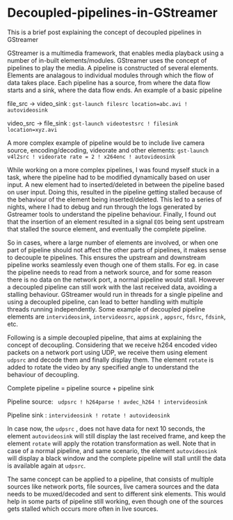 # Decoupled-pipelines-in-GStreamer
This is a brief post explaining the concept of decoupled pipelines in GStreamer


GStreamer is a multimedia framework, that enables media playback using a number of in-built elements/modules. GStreamer uses the concept
of pipelines to play the media. A pipeline is constructed of several elements. Elements are analagous to individual modules through which
the flow of data takes place. Each pipeline has a source, from where the data flow starts and a sink, where the data flow ends. An
example of a basic pipeline

file_src -> video_sink : `gst-launch filesrc location=abc.avi ! autovideosink `

video_src -> file_sink  : `gst-launch videotestsrc ! filesink location=xyz.avi `

A more complex example of pipeline would be to include live camera source, encoding/decoding, videorate and other elements:
`gst-launch v4l2src ! videorate rate = 2 ! x264enc ! autovideosink `

While working on a more complex pipelines, I was found myself stuck in a  task, where the pipeline had to be modified dynamically based 
on user input. A new element had to inserted/deleted in between the pipeline based on user input. Doing this, resulted in the pipeline 
getting stalled because of the behaviour of the element being inserted/deleted.  This led to a series of nights, where I had to debug and
run through the logs generated by Gstreamer tools to understand the pipeline behaviour. Finally, I found out that the insertion of an element
resulted in a signal `EOS` being sent upstream that stalled the source element, and eventually the complete pipeline. 

So in cases, where a large number of elements are involved, or when one part of pipeline should not affect the other parts of pipelines, it 
makes sense to decouple te pipelines. This ensures the upstream and downstream pipeline works seamlessly even though one of them stalls.
For eg. in case the pipeline needs to read from a network source, and for some reason there is no data on the network port, a 
normal pipeline would stall. However a decoupled pipeline can still work with the last received data, avoiding a stalling behaviour. GStreamer
would run in threads for a single pipeline and using a decoupled pipeline, can lead to better handling with multiple threads running 
independently. Some example of decoupled pipeline elements are `intervideosink`, `intervideosrc`, `appsink` , `appsrc`, `fdsrc`, `fdsink`,
etc.

Following is a simple decoupled pipeline, that aims at explaining the concept of decoupling. Considering that we receive h264 encoded 
video packets on a network port using UDP, we receive them using element `udpsrc` and decode them and finally display them. The element 
`rotate` is added to rotate the video by any specified angle to understand the behaviour of decoupling.

Complete pipeline = pipeline source + pipeline sink

Pipeline source: ` udpsrc ! h264parse ! avdec_h264 ! intervideosink`

Pipeline sink :  ` intervideosink ! rotate ! autovideosink `


In case now, the `udpsrc` , does not have data for next 10 seconds, the element `autovideosink` will still display the last 
received frame, and keep the element `rotate` will apply the rotation transformation as well. Note that in case of a normal pipeline,
and same scenario, the element `autovideosink` will display a black window and the complete pipeline will stall untill the data is
available again at  `udpsrc`.


The same concept can be applied to a pipeline, that consists of multiple sources like network ports, file sources, live camera sources
and the data needs to be muxed/decoded and sent to different sink elements. This would help in some parts of pipeline still working, 
even though one of the sources gets stalled which occurs more often in live sources. 


